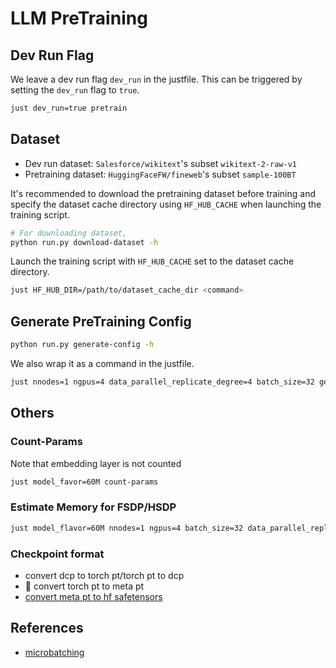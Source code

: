 # LLM PreTraining


## Dev Run Flag

We leave a dev run flag `dev_run` in the justfile. This can be triggered by setting the `dev_run` flag to `true`.

```bash
just dev_run=true pretrain
```

## Dataset

- Dev run dataset: `Salesforce/wikitext`'s subset `wikitext-2-raw-v1`
- Pretraining dataset: `HuggingFaceFW/fineweb`'s subset `sample-100BT`

It's recommended to download the pretraining dataset before training and specify the dataset cache directory using `HF_HUB_CACHE` when launching the training script.

```bash
# For downloading dataset,
python run.py download-dataset -h
```

Launch the training script with `HF_HUB_CACHE` set to the dataset cache directory.

```bash
just HF_HUB_DIR=/path/to/dataset_cache_dir <command>
```

## Generate PreTraining Config

```bash
python run.py generate-config -h
```

We also wrap it as a command in the justfile.

```bash
just nnodes=1 ngpus=4 data_parallel_replicate_degree=4 batch_size=32 generate-cfg
```

## Others

### Count-Params

Note that embedding layer is not counted

```bash
just model_favor=60M count-params
```
### Estimate Memory for FSDP/HSDP

```bash
just model_flavor=60M nnodes=1 ngpus=4 batch_size=32 data_parallel_replicate_degree=1 data_parallel_shard_degree=4 estimate-mem
```

### Checkpoint format

- convert dcp to torch pt/torch pt to dcp
- 🚧 convert torch pt to meta pt
- [convert meta pt to hf safetensors](https://github.com/huggingface/transformers/blob/main/src/transformers/models/llama/convert_llama_weights_to_hf.py)


## References

- [microbatching](https://github.com/pytorch/torchtitan/issues/292)